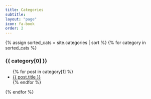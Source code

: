 ```yaml
---
title: Categories
subtitle: 
layout: "page"
icon: fa-book
order: 2
---
```


<!-- <ul>
  {% for post in site.posts %}
    <li>
      <a href="{{ post.url }}">{{ post.title }}</a>
    </li>
  {% endfor %}
</ul> -->
{% assign sorted_cats = site.categories | sort %}
{% for category in sorted_cats %}
  <h3>{{ category[0] }}</h3>
  <ul>
    {% for post in category[1] %}
      <!-- <li><a>{{ post.title }}</a></li>     -->
      <li><a href="{{ site.baseurl }}{{ post.url }}">{{ post.title }}</a></li>
    {% endfor %}
  </ul>
{% endfor %}